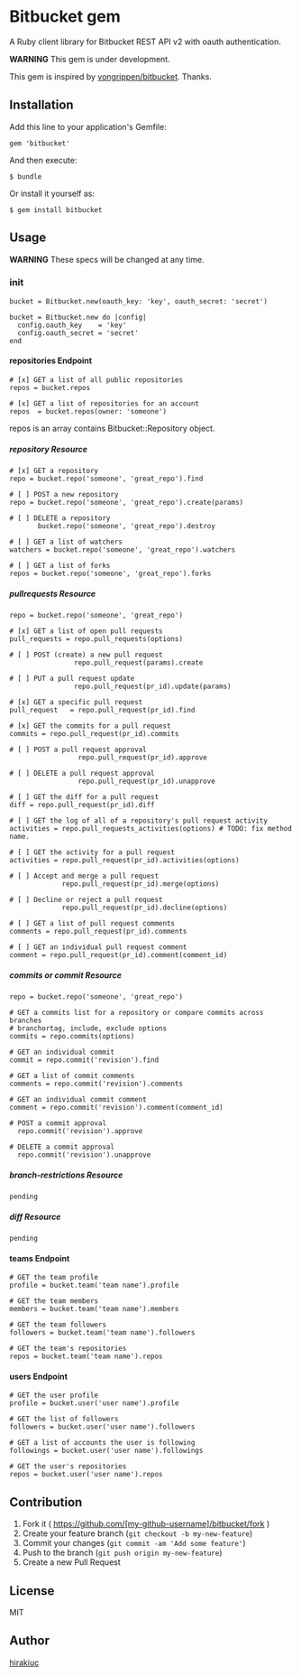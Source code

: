 # Bitbucket gem

A Ruby client library for Bitbucket REST API v2 with oauth authentication.

**WARNING** This gem is under development.

This gem is inspired by [vongrippen/bitbucket](https://github.com/vongrippen/bitbucket). Thanks.

## Installation

Add this line to your application's Gemfile:

    gem 'bitbucket'

And then execute:

    $ bundle

Or install it yourself as:

    $ gem install bitbucket

## Usage

**WARNING** These specs will be changed at any time.

### init

```
bucket = Bitbucket.new(oauth_key: 'key', oauth_secret: 'secret')
```

```
bucket = Bitbucket.new do |config|
  config.oauth_key    = 'key'
  config.oauth_secret = 'secret'
end
```

#### repositories Endpoint

```
# [x] GET a list of all public repositories
repos = bucket.repos

# [x] GET a list of repositories for an account
repos  = bucket.repos(owner: 'someone')
```

repos is an array contains Bitbucket::Repository object.

##### repository Resource

```
# [x] GET a repository
repo = bucket.repo('someone', 'great_repo').find

# [ ] POST a new repository
repo = bucket.repo('someone', 'great_repo').create(params)

# [ ] DELETE a repository
       bucket.repo('someone', 'great_repo').destroy

# [ ] GET a list of watchers
watchers = bucket.repo('someone', 'great_repo').watchers

# [ ] GET a list of forks
repos = bucket.repo('someone', 'great_repo').forks
```

##### pullrequests Resource

```
repo = bucket.repo('someone', 'great_repo')

# [x] GET a list of open pull requests
pull_requests = repo.pull_requests(options)

# [ ] POST (create) a new pull request
                repo.pull_request(params).create

# [ ] PUT a pull request update
                repo.pull_request(pr_id).update(params)

# [x] GET a specific pull request
pull_request   = repo.pull_request(pr_id).find

# [x] GET the commits for a pull request
commits = repo.pull_request(pr_id).commits

# [ ] POST a pull request approval
                 repo.pull_request(pr_id).approve

# [ ] DELETE a pull request approval
                 repo.pull_request(pr_id).unapprove

# [ ] GET the diff for a pull request
diff = repo.pull_request(pr_id).diff

# [ ] GET the log of all of a repository's pull request activity
activities = repo.pull_requests_activities(options) # TODO: fix method name.

# [ ] GET the activity for a pull request
activities = repo.pull_request(pr_id).activities(options)

# [ ] Accept and merge a pull request
             repo.pull_request(pr_id).merge(options)

# [ ] Decline or reject a pull request
             repo.pull_request(pr_id).decline(options)

# [ ] GET a list of pull request comments
comments = repo.pull_request(pr_id).comments

# [ ] GET an individual pull request comment
comment = repo.pull_request(pr_id).comment(comment_id)
```

##### commits or commit Resource

```
repo = bucket.repo('someone', 'great_repo')

# GET a commits list for a repository or compare commits across branches
# branchortag, include, exclude options
commits = repo.commits(options)

# GET an individual commit
commit = repo.commit('revision').find

# GET a list of commit comments
comments = repo.commit('revision').comments

# GET an individual commit comment
comment = repo.commit('revision').comment(comment_id)

# POST a commit approval
  repo.commit('revision').approve
  
# DELETE a commit approval
  repo.commit('revision').unapprove
```

##### branch-restrictions Resource

```
pending
```

##### diff Resource

```
pending
```

#### teams Endpoint

```
# GET the team profile
profile = bucket.team('team name').profile

# GET the team members
members = bucket.team('team name').members

# GET the team followers
followers = bucket.team('team name').followers

# GET the team's repositories
repos = bucket.team('team name').repos
```

#### users Endpoint

```
# GET the user profile
profile = bucket.user('user name').profile

# GET the list of followers
followers = bucket.user('user name').followers

# GET a list of accounts the user is following
followings = bucket.user('user name').followings

# GET the user's repositories
repos = bucket.user('user name').repos
```

## Contribution

1. Fork it ( https://github.com/[my-github-username]/bitbucket/fork )
2. Create your feature branch (`git checkout -b my-new-feature`)
3. Commit your changes (`git commit -am 'Add some feature'`)
4. Push to the branch (`git push origin my-new-feature`)
5. Create a new Pull Request

## License

MIT

## Author

[hirakiuc](https://github.com/hirakiuc)
